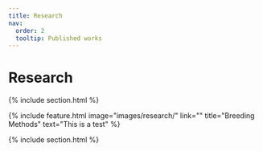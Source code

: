 ```yaml
---
title: Research
nav:
  order: 2
  tooltip: Published works
---
```


# <i class="fas fa-dna"></i>Research

{% include section.html %}

{%
  include feature.html
  image="images/research/"
  link=""
  title="Breeding Methods"
  text="This is a test"
%}

{% include section.html %}

